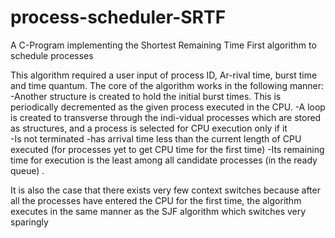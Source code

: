 # process-scheduler-SRTF
A C-Program implementing the Shortest Remaining Time First algorithm to schedule processes

This algorithm required a user input of process ID, Ar-rival time, burst time and time quantum. The core of the algorithm works in the following manner: 
-Another structure is created to hold the initial burst times. This is periodically decremented as the given process executed in the CPU.
-A loop is created to transverse through the indi-vidual processes which are stored as structures, and a process is selected for CPU execution only if it  
 -Is not terminated
 -has arrival time less than the current length of CPU executed (for processes yet to get CPU time for the first time)
 -Its remaining time for execution is the least among all candidate processes (in the ready queue) .

It is also the case that there exists very few context switches because after all the processes have entered the CPU for the first time, the algorithm executes in the same manner as the SJF algorithm which switches very sparingly
